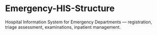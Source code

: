 # Emergency-HIS-Structure
Hospital Information System for Emergency Departments — registration, triage assessment, examinations, inpatient management.
